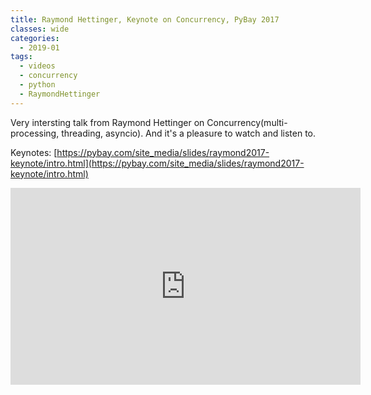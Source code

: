 ```yaml
---
title: Raymond Hettinger, Keynote on Concurrency, PyBay 2017
classes: wide
categories:
  - 2019-01
tags:
  - videos
  - concurrency
  - python
  - RaymondHettinger
---
```


Very intersting talk from Raymond Hettinger on Concurrency(multi-processing, threading, asyncio). And it's a pleasure to watch and listen to.

Keynotes: [https://pybay.com/site_media/slides/raymond2017-keynote/intro.html](https://pybay.com/site_media/slides/raymond2017-keynote/intro.html)

<iframe width="560" height="315" src="https://www.youtube.com/embed/9zinZmE3Ogk" frameborder="0" allow="accelerometer; autoplay; clipboard-write; encrypted-media; gyroscope; picture-in-picture" allowfullscreen></iframe>
